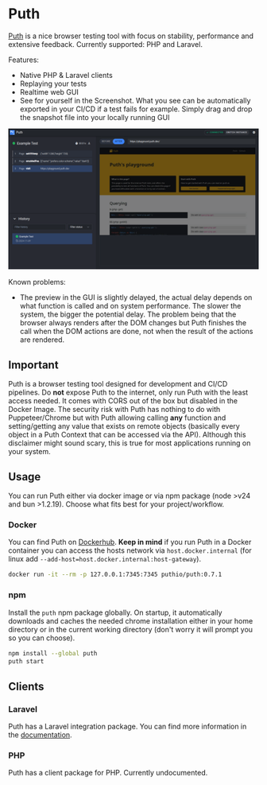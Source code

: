 # Puth

[Puth](https://puth.io) is a nice browser testing tool with focus on stability, performance and extensive
feedback. Currently supported: PHP and Laravel.

Features:

- Native PHP & Laravel clients
- Replaying your tests
- Realtime web GUI
- See for yourself in the Screenshot. What you see can be automatically exported in your CI/CD if a test fails for example. Simply drag and drop the snapshot file into your locally running GUI

![GUI Preview](assets/gui-preview_2024-11.png)

Known problems:
- The preview in the GUI is slightly delayed, the actual delay depends on what function is called and on system performance. The slower the system, the bigger the potential delay. The problem being that the browser always renders after the DOM changes but Puth finishes the call when the DOM actions are done, not when the result of the actions are rendered.

## Important

Puth is a browser testing tool designed for development and CI/CD pipelines. Do **not** expose Puth to the internet, only run Puth with the least access needed. It comes with CORS out of the box but disabled in the Docker Image. The security risk with Puth has nothing to do with Puppeteer/Chrome but with Puth allowing calling **any** function and setting/getting any value that exists on remote objects (basically every object in a Puth Context that can be accessed via the API). Although this disclaimer might sound scary, this is true for most applications running on your system.

## Usage

You can run Puth either via docker image or via npm package (node >v24 and bun >1.2.19). Choose what fits best for your project/workflow.

### Docker

You can find Puth on [Dockerhub](https://hub.docker.com/r/puthio/puth). **Keep in mind** if you run Puth in a Docker
container you can access the hosts network via `host.docker.internal` (for linux add `--add-host=host.docker.internal:host-gateway`).

```bash
docker run -it --rm -p 127.0.0.1:7345:7345 puthio/puth:0.7.1
```

### npm

Install the `puth` npm package globally. On startup, it automatically downloads and caches the needed chrome installation either in your home directory or in the current working directory (don't worry it will prompt you so you can choose).

```bash
npm install --global puth
puth start
```

## Clients

### Laravel

Puth has a Laravel integration package. You can find more information in the [documentation](https://puth.io/docs/0_x/integrations/laravel).

### PHP

Puth has a client package for PHP. Currently undocumented.
